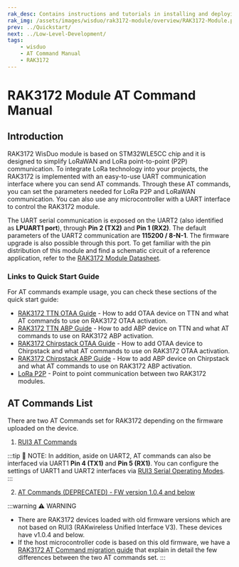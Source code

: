 ```yaml
---
rak_desc: Contains instructions and tutorials in installing and deploying your RAK3172. Instructions are written in a detailed and step-by-step manner for an easier experience in setting up your LoRaWAN Module.
rak_img: /assets/images/wisduo/rak3172-module/overview/RAK3172-Module.png
prev: ../Quickstart/
next: ../Low-Level-Development/
tags:
    - wisduo
    - AT Command Manual
    - RAK3172
---
```


# RAK3172 Module AT Command Manual

## Introduction

RAK3172 WisDuo module is based on STM32WLE5CC chip and it is designed to simplify LoRaWAN and LoRa point-to-point (P2P) communication. To integrate LoRa technology into your projects, the RAK3172 is implemented with an easy-to-use UART communication interface where you can send AT commands. Through these AT commands, you can set the parameters needed for LoRa P2P and LoRaWAN communication. You can also use any microcontroller with a UART interface to control the RAK3172 module.

The UART serial communication is exposed on the UART2 (also identified as **LPUART1 port**), through **Pin 2 (TX2)** and **Pin 1 (RX2)**. The default parameters of the UART2 communication are **115200 / 8-N-1**. The firmware upgrade is also possible through this port. To get familiar with the pin distribution of this module and find a schematic circuit of a reference application, refer to the [RAK3172 Module Datasheet](/Product-Categories/WisDuo/RAK3172-Module/Datasheet/#rak3172-wisduo-lpwan-module-datasheet).

### Links to Quick Start Guide

For AT commands example usage, you can check these sections of the quick start guide:

- [RAK3172 TTN OTAA Guide](/Product-Categories/WisDuo/RAK3172-Module/Quickstart/#ttn-otaa-device-registration) - How to add OTAA device on TTN and what AT commands to use on RAK3172 OTAA activation.
- [RAK3172 TTN ABP Guide](/Product-Categories/WisDuo/RAK3172-Module/Quickstart/#ttn-abp-device-registration) - How to add ABP device on TTN and what AT commands to use on RAK3172 ABP activation.
- [RAK3172 Chirpstack OTAA Guide](/Product-Categories/WisDuo/RAK3172-Module/Quickstart/#chirpstack-otaa-device-registration) - How to add OTAA device to Chirpstack and what AT commands to use on RAK3172 OTAA activation.
- [RAK3172 Chirpstack ABP Guide](/Product-Categories/WisDuo/RAK3172-Module/Quickstart/#chirpstack-abp-device-registration) - How to add ABP device on Chirpstack and what AT commands to use on RAK3172 ABP activation.
- [LoRa P2P](/Product-Categories/WisDuo/RAK3172-Module/Quickstart/#lora-p2p-mode) - Point to point communication between two RAK3172 modules.

## AT Commands List

There are two AT Commands set for RAK3172 depending on the firmware uploaded on the device.

1. <a href="/RUI3/Serial-Operating-Modes/AT-Command-Manual" target="_blank">RUI3 AT Commands</a>

:::tip 📝 NOTE:
In addition, aside on UART2, AT commands can also be interfaced via UART1 **Pin 4 (TX1)** and **Pin 5 (RX1)**. You can configure the settings of UART1 and UART2 interfaces via [RUI3 Serial Operating Modes](/RUI3/Serial-Operating-Modes/#rak-unified-interface-v3-rui3-serial-operating-modes).
:::

2. <a href="/Product-Categories/WisDuo/RAK3172-Module/Deprecated-AT-Command" target="_blank">AT Commands (DEPRECATED) - FW version 1.0.4 and below</a>

:::warning ⚠️ WARNING
- There are RAK3172 devices loaded with old firmware versions which are not based on RUI3 (RAKwireless Unified Interface V3). These devices have v1.0.4 and below.
- If the host microcontroller code is based on this old firmware, we have a [RAK3172 AT Command migration guide](https://docs.rakwireless.com/Knowledge-Hub/Learn/AT-Migration-Guide/) that explain in detail the few differences between the two AT commands set.
:::
